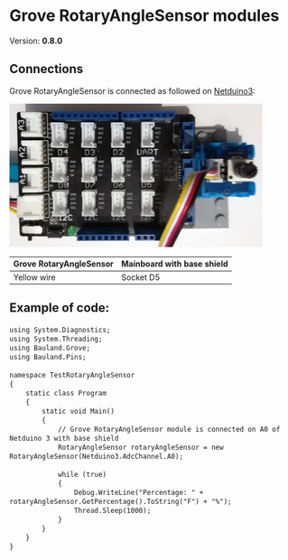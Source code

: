 # Grove RotaryAngleSensor modules
Version: __0.8.0__

## Connections ##
Grove RotaryAngleSensor is connected as followed on [Netduino3](http://developer.wildernesslabs.co/Netduino/About/):

![Schematic](RotaryAngleSensor-Netduino3-with-base-shield.jpg)

Grove RotaryAngleSensor | Mainboard with base shield
---------------- | ----------
Yellow wire | Socket D5

## Example of code:
```CSharp
using System.Diagnostics;
using System.Threading;
using Bauland.Grove;
using Bauland.Pins;

namespace TestRotaryAngleSensor
{
    static class Program
    {
        static void Main()
        {
            // Grove RotaryAngleSensor module is connected on A0 of Netduino 3 with base shield
            RotaryAngleSensor rotaryAngleSensor = new RotaryAngleSensor(Netduino3.AdcChannel.A0);

            while (true)
            {
                Debug.WriteLine("Percentage: " + rotaryAngleSensor.GetPercentage().ToString("F") + "%");
                Thread.Sleep(1000);
            }
        }
    }
}
```
